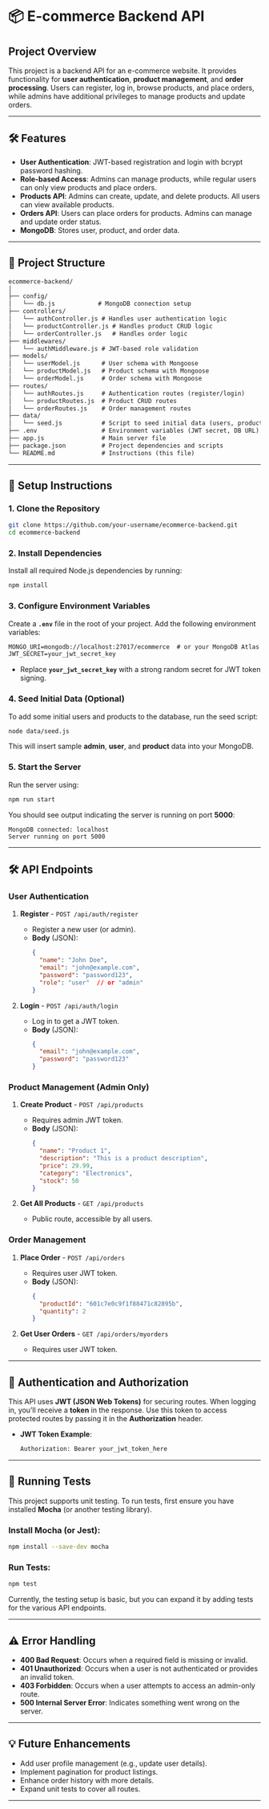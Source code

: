 
# 📦 E-commerce Backend API

## Project Overview

This project is a backend API for an e-commerce website. It provides functionality for **user authentication**, **product management**, and **order processing**. Users can register, log in, browse products, and place orders, while admins have additional privileges to manage products and update orders.

---

## 🛠️ Features

- **User Authentication**: JWT-based registration and login with bcrypt password hashing.
- **Role-based Access**: Admins can manage products, while regular users can only view products and place orders.
- **Products API**: Admins can create, update, and delete products. All users can view available products.
- **Orders API**: Users can place orders for products. Admins can manage and update order status.
- **MongoDB**: Stores user, product, and order data.

---

## 📂 Project Structure

```txt
ecommerce-backend/
│
├── config/
│   └── db.js            # MongoDB connection setup
├── controllers/
│   └── authController.js # Handles user authentication logic
│   └── productController.js # Handles product CRUD logic
│   └── orderController.js   # Handles order logic
├── middlewares/
│   └── authMiddleware.js # JWT-based role validation
├── models/
│   └── userModel.js      # User schema with Mongoose
│   └── productModel.js   # Product schema with Mongoose
│   └── orderModel.js     # Order schema with Mongoose
├── routes/
│   └── authRoutes.js     # Authentication routes (register/login)
│   └── productRoutes.js  # Product CRUD routes
│   └── orderRoutes.js    # Order management routes
├── data/
│   └── seed.js           # Script to seed initial data (users, products)
├── .env                  # Environment variables (JWT secret, DB URL)
├── app.js                # Main server file
├── package.json          # Project dependencies and scripts
└── README.md             # Instructions (this file)
```

---

## 🚀 Setup Instructions

### 1. Clone the Repository

```bash
git clone https://github.com/your-username/ecommerce-backend.git
cd ecommerce-backend
```

### 2. Install Dependencies

Install all required Node.js dependencies by running:

```bash
npm install
```

### 3. Configure Environment Variables

Create a **`.env`** file in the root of your project. Add the following environment variables:

```txt
MONGO_URI=mongodb://localhost:27017/ecommerce  # or your MongoDB Atlas connection string
JWT_SECRET=your_jwt_secret_key
```

- Replace **`your_jwt_secret_key`** with a strong random secret for JWT token signing.

### 4. Seed Initial Data (Optional)

To add some initial users and products to the database, run the seed script:

```bash
node data/seed.js
```

This will insert sample **admin**, **user**, and **product** data into your MongoDB.

### 5. Start the Server

Run the server using:

```bash
npm run start
```

You should see output indicating the server is running on port **5000**:

```
MongoDB connected: localhost
Server running on port 5000
```

---

## 🛠️ API Endpoints

### **User Authentication**

1. **Register** - `POST /api/auth/register`
   - Register a new user (or admin).
   - **Body** (JSON):
     ```json
     {
       "name": "John Doe",
       "email": "john@example.com",
       "password": "password123",
       "role": "user"  // or "admin"
     }
     ```

2. **Login** - `POST /api/auth/login`
   - Log in to get a JWT token.
   - **Body** (JSON):
     ```json
     {
       "email": "john@example.com",
       "password": "password123"
     }
     ```

### **Product Management (Admin Only)**

1. **Create Product** - `POST /api/products`
   - Requires admin JWT token.
   - **Body** (JSON):
     ```json
     {
       "name": "Product 1",
       "description": "This is a product description",
       "price": 29.99,
       "category": "Electronics",
       "stock": 50
     }
     ```

2. **Get All Products** - `GET /api/products`
   - Public route, accessible by all users.

### **Order Management**

1. **Place Order** - `POST /api/orders`
   - Requires user JWT token.
   - **Body** (JSON):
     ```json
     {
       "productId": "601c7e0c9f1f88471c82895b",
       "quantity": 2
     }
     ```

2. **Get User Orders** - `GET /api/orders/myorders`
   - Requires user JWT token.

---

## 🔑 Authentication and Authorization

This API uses **JWT (JSON Web Tokens)** for securing routes. When logging in, you’ll receive a **token** in the response. Use this token to access protected routes by passing it in the **Authorization** header.

- **JWT Token Example**:
  ```txt
  Authorization: Bearer your_jwt_token_here
  ```

---

## 🧪 Running Tests

This project supports unit testing. To run tests, first ensure you have installed **Mocha** (or another testing library).

### Install Mocha (or Jest):

```bash
npm install --save-dev mocha
```

### Run Tests:

```bash
npm test
```

Currently, the testing setup is basic, but you can expand it by adding tests for the various API endpoints.

---

## ⚠️ Error Handling

- **400 Bad Request**: Occurs when a required field is missing or invalid.
- **401 Unauthorized**: Occurs when a user is not authenticated or provides an invalid token.
- **403 Forbidden**: Occurs when a user attempts to access an admin-only route.
- **500 Internal Server Error**: Indicates something went wrong on the server.

---

## 💡 Future Enhancements

- Add user profile management (e.g., update user details).
- Implement pagination for product listings.
- Enhance order history with more details.
- Expand unit tests to cover all routes.

---
